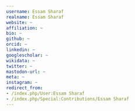 ```yaml
---
username: Essam Sharaf
realname: Essam Sharaf
website: ~
affiliation: ~
bio: ~
github: ~
orcid: ~
linkedin: ~
googlescholar: ~
wikidata: ~
twitter: ~
mastodon-url: ~
meta: ~
instagram: ~
redirect_from:
- /index.php/User:Essam Sharaf
- /index.php/Special:Contributions/Essam Sharaf
---
```

